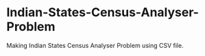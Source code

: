 # Indian-States-Census-Analyser-Problem
Making Indian States Census Analyser Problem using CSV file.
